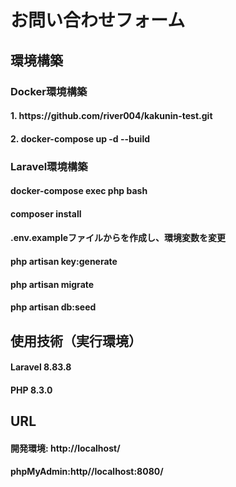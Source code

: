 <!DOCTYPE html>
<html lang="en">
<head>
    <meta charset="UTF-8">
    <meta name="viewport" content="width=device-width, initial-scale=1.0">
</head>
<body>
    <h1>お問い合わせフォーム</h1>
    <h2>環境構築</h2>
    <h3>Docker環境構築</h3>
    <h4>1. https://github.com/river004/kakunin-test.git</h4>
    <h4>2. docker-compose up -d --build</h4>
    <h3>Laravel環境構築</h3>
    <h4>docker-compose exec php bash</h4>
    <h4>composer install</h4>
    <h4>.env.exampleファイルからを作成し、環境変数を変更</h4>
    <h4>php artisan key:generate</h4>
    <h4>php artisan migrate</h4>
    <h4>php artisan db:seed</h4>
    <h2>使用技術（実行環境）</h2>
    <h4>Laravel 8.83.8</h4>
    <h4>PHP 8.3.0</h4>
    <h2>URL</h2>
    <h4>開発環境: http://localhost/ </h4>
    <h4>phpMyAdmin:http//localhost:8080/</h4>
</body>
</html>
